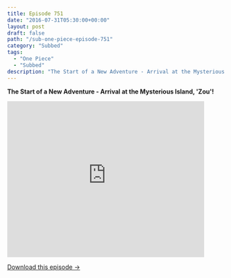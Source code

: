 ```yaml
---
title: Episode 751
date: "2016-07-31T05:30:00+00:00"
layout: post
draft: false
path: "/sub-one-piece-episode-751"
category: "Subbed"
tags:
  - "One Piece"
  - "Subbed"
description: "The Start of a New Adventure - Arrival at the Mysterious Island, 'Zou'!"
---
```


**The Start of a New Adventure - Arrival at the Mysterious Island, 'Zou'!**

<iframe width="640" height="360" src="https://www.rapidvideo.com/e/G6FRPGQ8QY" frameborder="0" marginwidth=0 marginheight=0 scrolling=no allowfullscreen style="max-width:90%;"></iframe>

<a href="http://ouo.io/qs/eCodkFEQ?s=https://www.rapidvideo.com/d/G6FRPGQ8QY" class="styled_a">Download this episode →</a>

